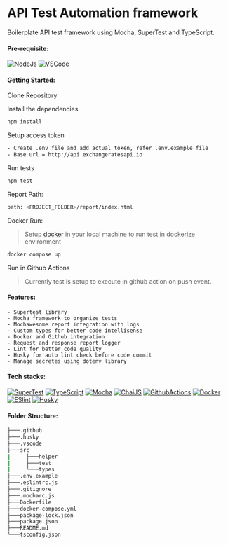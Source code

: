 # API Test Automation framework
Boilerplate API test framework using Mocha, SuperTest and TypeScript.

#### Pre-requisite:
[![NodeJs](https://img.shields.io/badge/-NodeJS-white?logo=node.js)](https://nodejs.org/en/download/)
[![VSCode](https://img.shields.io/badge/-Visual%20Studio%20Code-%233178C6?logo=visual-studio-code)](https://code.visualstudio.com/download)

#### Getting Started:
Clone Repository

Install the dependencies
```bash
npm install
```

Setup access token
```bash
- Create .env file and add actual token, refer .env.example file
- Base url = http://api.exchangeratesapi.io
```

Run tests
```bash
npm test
```

Report Path:
```bash
path: <PROJECT_FOLDER>/report/index.html
```

Docker Run:
> Setup [docker](https://docs.docker.com/get-docker/) in your local machine to run test in dockerize environment
```bash
docker compose up
```

Run in Github Actions
> Currently test is setup to execute in github action on push event. 


#### Features:
    - Supertest library
    - Mocha framework to organize tests
    - Mochawesome report integration with logs
    - Custom types for better code intellisense
    - Docker and Github integration
    - Request and response report logger
    - Lint for better code quality
    - Husky for auto lint check before code commit
    - Manage secretes using dotenv library

#### Tech stacks:
[![SuperTest](https://img.shields.io/badge/-SuperTest-07BA82?logoColor=white)](https://github.com/visionmedia/supertest)
[![TypeScript](https://img.shields.io/badge/-TypeScript-%233178C6?logo=Typescript&logoColor=black)](https://www.typescriptlang.org/)
[![Mocha](https://img.shields.io/badge/-Mocha-%238D6748?logo=Mocha&logoColor=white)](https://mochajs.org/)
[![ChaiJS](https://img.shields.io/badge/-ChaiJS-FEDABD?logo=Chai&logoColor=black)](https://www.chaijs.com/)
[![GithubActions](https://img.shields.io/badge/github%20actions-%232671E5?logo=githubactions&logoColor=white)](https://github.com/features/actions)
[![Docker](https://img.shields.io/badge/-Docker-0db7ed?logo=docker&logoColor=white)](https://www.docker.com/)
[![ESlint](https://img.shields.io/badge/ESLint-4B3263?logo=eslint&logoColor=white)]([https://www.docker.com/](https://typescript-eslint.io/))
[![Husky](https://img.shields.io/badge/Husky-dbc1ac?logo=gitlab&logoColor=black)]([https://www.docker.com/](https://typicode.github.io/husky/))

#### Folder Structure:
```bash
├───.github
├───.husky
├───.vscode
├───src
|     ├───helper
|     ├───test
|     └───types
├───.env.example
├───.eslintrc.js
├───.gitignore
├───.mocharc.js
├───Dockerfile
├───docker-compose.yml
├───package-lock.json
├───package.json
├───README.md
└───tsconfig.json
```
